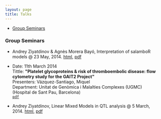 ```yaml
---
layout: page
title: Talks
---
```


<div class="navbar">
    <div class="navbar-inner">
        <ul class="nav">
            <li><a href="#seminars">Group Seminars</a></li>
        </ul>
    </div>
</div>

### <a name="seminars"></a>Group Seminars

* Andrey Ziyatdinov & Agnès Morera Bayó, Interpretation of salamboR models @ 23 May, 2014. [html](http://variani.github.io/talks/2014/02-interpret-salamboR-results/), [pdf](http://variani.github.io/talks/2014/02-interpret-salamboR-results/02-interpret-salamboR-results.pdf) 

* Date: 11th March 2014 <br/>
  Tittle: **"Platelet glycoproteins & risk of thromboembolic disease: flow cytometry study for the GAIT2 Project"** <br/>    Presenters: Vázquez-Santiago, Miquel <br/>
  Department: Unitat de Genòmica i Malalties Complexes (UGMC) (Hospital de Sant Pau, Barcelona) <br/>
  [``pdf``](https://github.com/ugcd/Central/blob/master/sessions/14.03.11.MYPLATELETS%26CITOMETRY.pdf?raw=true)

* Andrey Ziyatdinov, Linear Mixed Models in QTL analysis @ 5 March, 2014. [html](http://variani.github.io/talks/2014/01-mixed-models-qtl/), [pdf](http://variani.github.io/talks/2014/01-mixed-models-qtl/mixed-models-qtl.pdf)
